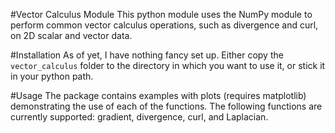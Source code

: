 #Vector Calculus Module
This python module uses the NumPy module to perform common vector calculus operations, such as divergence and curl, on 2D scalar and vector data.

#Installation
As of yet, I have nothing fancy set up. Either copy the `vector_calculus` folder to the directory in which you want to use it, or stick it in your python path.

#Usage
The package contains examples with plots (requires matplotlib) demonstrating the use of each of the functions. The following functions are currently supported: gradient, divergence, curl, and Laplacian.